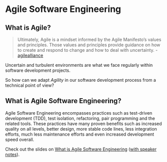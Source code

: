# Agile Software Engineering

## What is Agile?

> Ultimately, Agile is a mindset informed by the Agile Manifesto’s values and principles. Those values and principles provide guidance on how to create and respond to change and how to deal with uncertainty. - [agilealliance](https://www.agilealliance.org/agile101/)

Uncertain and turbulent environments are what we face regularly within software development projects.

So how can we adapt *Agility* in our software development process from a technical point of view?

## What is Agile Software Engineering?

Agile Software Engineering encompasses practices such as test-driven development (TDD), test isolation, refactoring, pair programming and the related tools.
These practices have many proven benefits such as increased quality on all levels, better design, more stable code lines, less integration efforts, much less maintenance efforts and even increased development speed overall.

Check out the slides on [What is Agile Software Engineering](https://pages.github.tools.sap/EngineeringCulture/ase/AllLanguages/whatIsASE-slides/index.html) ([with speaker notes](https://pages.github.tools.sap/EngineeringCulture/ase/AllLanguages/whatIsASE-slides/index.html?showNotes=true)).
